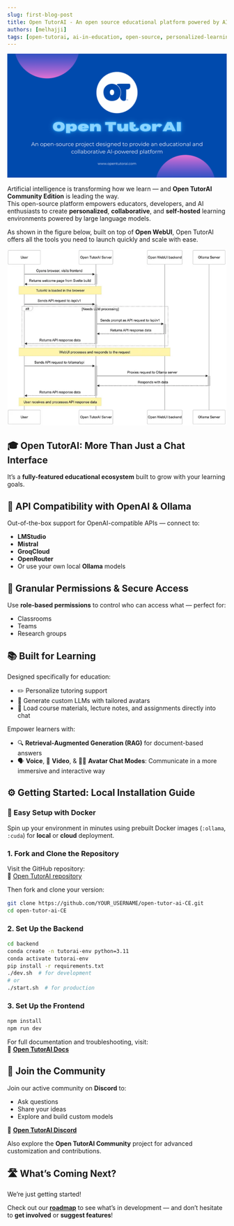 ```yaml
---
slug: first-blog-post
title: Open TutorAI - An open source educational platform powered by AI
authors: [melhajji]
tags: [open-tutorai, ai-in-education, open-source, personalized-learning]
---
```

![TutorAI Banner](./static/img/Banner.png)

Artificial intelligence is transforming how we learn — and **Open TutorAI Community Edition** is leading the way.  
This open-source platform empowers educators, developers, and AI enthusiasts to create **personalized**, **collaborative**, and **self-hosted** learning environments powered by large language models.

As shown in the figure below, built on top of **Open WebUI**, Open TutorAI offers all the tools you need to launch quickly and scale with ease.

![Sequence Diagram](./static/img/Sequence.png)

## 🎓 Open TutorAI: More Than Just a Chat Interface

It’s a **fully-featured educational ecosystem** built to grow with your learning goals.



## 🔌 API Compatibility with OpenAI & Ollama

Out-of-the-box support for OpenAI-compatible APIs — connect to:

- **LMStudio**
- **Mistral**
- **GroqCloud**
- **OpenRouter**
- Or use your own local **Ollama** models


## 🔐 Granular Permissions & Secure Access

Use **role-based permissions** to control who can access what — perfect for:

- Classrooms  
- Teams  
- Research groups


## 📚 Built for Learning

Designed specifically for education:

- ✏️ Personalize tutoring support  
- 🧠 Generate custom LLMs with tailored avatars  
- 📄 Load course materials, lecture notes, and assignments directly into chat  

Empower learners with:

- 🔍 **Retrieval-Augmented Generation (RAG)** for document-based answers  
- 🗣️ **Voice**, 🎥 **Video**, & 🧑‍🏫 **Avatar Chat Modes**: Communicate in a more immersive and interactive way  


## ⚙️ Getting Started: Local Installation Guide

### 🐳 Easy Setup with Docker

Spin up your environment in minutes using prebuilt Docker images (`:ollama`, `:cuda`) for **local** or **cloud** deployment.


### 1. Fork and Clone the Repository

Visit the GitHub repository:  
🔗 [Open TutorAI repository](https://github.com/Open-TutorAi/open-tutor-ai-CE)

Then fork and clone your version:

```bash
git clone https://github.com/YOUR_USERNAME/open-tutor-ai-CE.git
cd open-tutor-ai-CE
```

### 2. Set Up the Backend

```bash
cd backend
conda create -n tutorai-env python=3.11
conda activate tutorai-env
pip install -r requirements.txt
./dev.sh  # for development
# or
./start.sh  # for production
```

### 3. Set Up the Frontend

```bash
npm install
npm run dev
```

For full documentation and troubleshooting, visit:  
📖 **[Open TutorAI Docs](https://opentutorai.com/docs/intro)**


## 🤝 Join the Community

Join our active community on **Discord** to:

- Ask questions  
- Share your ideas  
- Explore and build custom models

🔗 **[Open TutorAI Discord](https://discord.gg/BTQtE2deEm)**  

Also explore the **Open TutorAI Community** project for advanced customization and contributions.


## 🛣️ What’s Coming Next?

We’re just getting started!

Check out our [**roadmap**](https://opentutorai.com/docs/roadmap) to see what’s in development — and don’t hesitate to **get involved** or **suggest features**!
